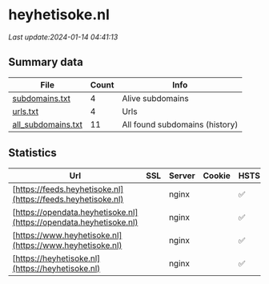 # heyhetisoke.nl
*Last update:2024-01-14 04:41:13*
## Summary data
| File       | Count | Info |
|------------|-------|------|
|[subdomains.txt](/data/heyhetisoke/subdomains.txt)|4|Alive subdomains|
|[urls.txt](/data/heyhetisoke/urls.txt)|4|Urls|
|[all_subdomains.txt](/data/heyhetisoke/all_subdomains.txt)|11|All found subdomains (history)|
## Statistics
| Url | SSL | Server | Cookie | HSTS | CSP | XFO | XXP | RP | Tech |
|------------|-------|------|------|------|------|------|------|------|------|
|[https://feeds.heyhetisoke.nl](https://feeds.heyhetisoke.nl)| |nginx| |:white_check_mark: | | |:white_check_mark: |:white_check_mark: |:white_check_mark: |HSTS Nginx|
|[https://opendata.heyhetisoke.nl](https://opendata.heyhetisoke.nl)| |nginx| |:white_check_mark: | | |:white_check_mark: |:white_check_mark: |:white_check_mark: |HSTS Nginx|
|[https://www.heyhetisoke.nl](https://www.heyhetisoke.nl)| |nginx| |:white_check_mark: | |:warning: |:white_check_mark: |:white_check_mark: |:white_check_mark: |Bloomreach HSTS Ngin...|
|[https://heyhetisoke.nl](https://heyhetisoke.nl)| |nginx| |:white_check_mark: | |:warning: |:white_check_mark: |:white_check_mark: |:white_check_mark: |HSTS Nginx|